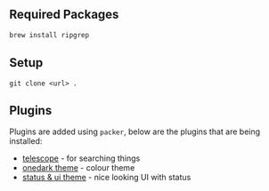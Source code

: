 ## Required Packages 
```bash
brew install ripgrep
```

## Setup

`git clone <url> .`

## Plugins

Plugins are added using `packer`, below are the plugins that are being installed: 
- [telescope](https://neovimcraft.com/plugin/nvim-telescope/telescope.nvim/index.html#default-mappings) - for searching things
- [onedark theme](https://github.com/navarasu/onedark.nvim) - colour theme
- [status & ui theme](https://github.com/nvim-lualine/lualine.nvim) - nice looking UI with status
